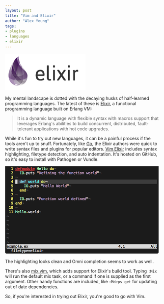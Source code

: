 ```yaml
---
layout: post
title: "Vim and Elixir"
author: "Alex Young"
tags: 
- plugins
- languages
- elixir
---
```


![Elixir](/images/posts/elixir.png)

My mental landscape is dotted with the decaying husks of half-learned programming languages.  The latest of these is [Elixir](http://elixir-lang.org/), a functional programming language built on Erlang VM:

> It is a dynamic language with flexible syntax with macros support that leverages Erlang's abilities to build concurrent, distributed, fault-tolerant applications with hot code upgrades.

While it's fun to try out new languages, it can be a painful process if the tools aren't up to snuff.  Fortunately, like [Go](http://golang.org/misc/vim/), the Elixir authors were quick to write syntax files and plugins for popular editors.  [Vim Elixir](https://github.com/elixir-lang/vim-elixir) includes syntax highlighting, filetype detection, and auto indentation.  It's hosted on GitHub, so it's easy to install with Pathogen or Vundle.

![A vial of Elixir](/images/posts/elixir-file.png)

The highlighting looks clean and Omni completion seems to work as well.

There's also [mix.vim](https://github.com/mattonrails/vim-mix), which adds support for Elixir's build tool.  Typing `:Mix` will run the default mix task, or a command if one is supplied as the first argument.  Other handy functions are included, like `:Mdeps get` for updating out of date dependencies.

So, if you're interested in trying out Elixir, you're good to go with Vim.
